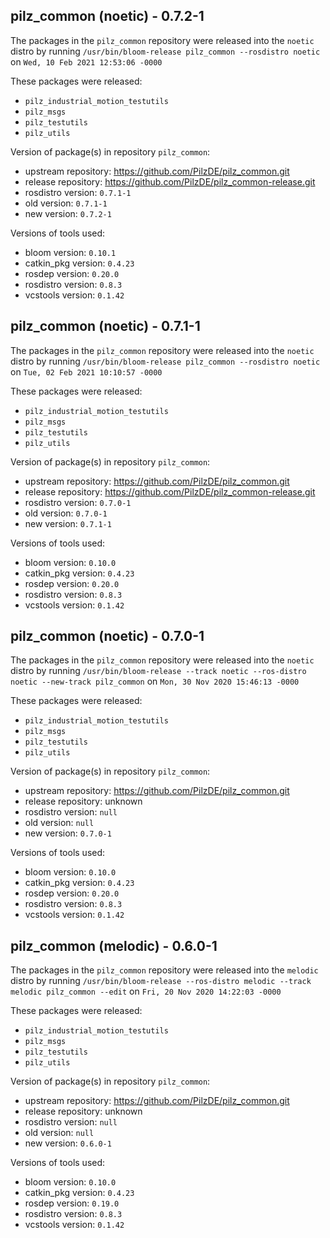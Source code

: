 ## pilz_common (noetic) - 0.7.2-1

The packages in the `pilz_common` repository were released into the `noetic` distro by running `/usr/bin/bloom-release pilz_common --rosdistro noetic` on `Wed, 10 Feb 2021 12:53:06 -0000`

These packages were released:
- `pilz_industrial_motion_testutils`
- `pilz_msgs`
- `pilz_testutils`
- `pilz_utils`

Version of package(s) in repository `pilz_common`:

- upstream repository: https://github.com/PilzDE/pilz_common.git
- release repository: https://github.com/PilzDE/pilz_common-release.git
- rosdistro version: `0.7.1-1`
- old version: `0.7.1-1`
- new version: `0.7.2-1`

Versions of tools used:

- bloom version: `0.10.1`
- catkin_pkg version: `0.4.23`
- rosdep version: `0.20.0`
- rosdistro version: `0.8.3`
- vcstools version: `0.1.42`


## pilz_common (noetic) - 0.7.1-1

The packages in the `pilz_common` repository were released into the `noetic` distro by running `/usr/bin/bloom-release pilz_common --rosdistro noetic` on `Tue, 02 Feb 2021 10:10:57 -0000`

These packages were released:
- `pilz_industrial_motion_testutils`
- `pilz_msgs`
- `pilz_testutils`
- `pilz_utils`

Version of package(s) in repository `pilz_common`:

- upstream repository: https://github.com/PilzDE/pilz_common.git
- release repository: https://github.com/PilzDE/pilz_common-release.git
- rosdistro version: `0.7.0-1`
- old version: `0.7.0-1`
- new version: `0.7.1-1`

Versions of tools used:

- bloom version: `0.10.0`
- catkin_pkg version: `0.4.23`
- rosdep version: `0.20.0`
- rosdistro version: `0.8.3`
- vcstools version: `0.1.42`


## pilz_common (noetic) - 0.7.0-1

The packages in the `pilz_common` repository were released into the `noetic` distro by running `/usr/bin/bloom-release --track noetic --ros-distro noetic --new-track pilz_common` on `Mon, 30 Nov 2020 15:46:13 -0000`

These packages were released:
- `pilz_industrial_motion_testutils`
- `pilz_msgs`
- `pilz_testutils`
- `pilz_utils`

Version of package(s) in repository `pilz_common`:

- upstream repository: https://github.com/PilzDE/pilz_common.git
- release repository: unknown
- rosdistro version: `null`
- old version: `null`
- new version: `0.7.0-1`

Versions of tools used:

- bloom version: `0.10.0`
- catkin_pkg version: `0.4.23`
- rosdep version: `0.20.0`
- rosdistro version: `0.8.3`
- vcstools version: `0.1.42`


## pilz_common (melodic) - 0.6.0-1

The packages in the `pilz_common` repository were released into the `melodic` distro by running `/usr/bin/bloom-release --ros-distro melodic --track melodic pilz_common --edit` on `Fri, 20 Nov 2020 14:22:03 -0000`

These packages were released:
- `pilz_industrial_motion_testutils`
- `pilz_msgs`
- `pilz_testutils`
- `pilz_utils`

Version of package(s) in repository `pilz_common`:

- upstream repository: https://github.com/PilzDE/pilz_common.git
- release repository: unknown
- rosdistro version: `null`
- old version: `null`
- new version: `0.6.0-1`

Versions of tools used:

- bloom version: `0.10.0`
- catkin_pkg version: `0.4.23`
- rosdep version: `0.19.0`
- rosdistro version: `0.8.3`
- vcstools version: `0.1.42`


